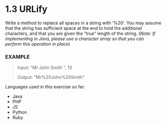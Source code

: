 # 1.3 URLify

Write a method to replace all spaces in a string with '%20'. You may assume that the string has sufficient space at the end to hold the additional characters, and that you are given the "true" length of the string. (*Note: If implementing in Java, please use a character array so that you can
perform this operation in place*)



### EXAMPLE

> Input: "Mr John Smith ", 13

> Output: "Mr%20John%20Smith"


Languages used in this exercise so far:

- Java
- PHP
- JS
- Python
- Ruby